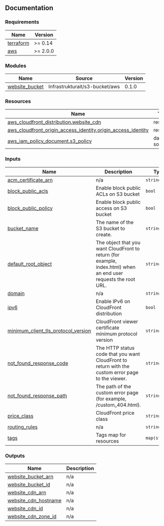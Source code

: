 <!-- BEGIN_TF_DOCS -->
## Documentation


### Requirements

| Name | Version |
|------|---------|
| <a name="requirement_terraform"></a> [terraform](#requirement\_terraform) | >= 0.14 |
| <a name="requirement_aws"></a> [aws](#requirement\_aws) | >= 2.0.0 |

### Modules

| Name | Source | Version |
|------|--------|---------|
| <a name="module_website_bucket"></a> [website\_bucket](#module\_website\_bucket) | Infrastrukturait/s3-bucket/aws | 0.1.0 |

### Resources

| Name | Type |
|------|------|
| [aws_cloudfront_distribution.website_cdn](https://registry.terraform.io/providers/hashicorp/aws/latest/docs/resources/cloudfront_distribution) | resource |
| [aws_cloudfront_origin_access_identity.origin_access_identity](https://registry.terraform.io/providers/hashicorp/aws/latest/docs/resources/cloudfront_origin_access_identity) | resource |
| [aws_iam_policy_document.s3_policy](https://registry.terraform.io/providers/hashicorp/aws/latest/docs/data-sources/iam_policy_document) | data source |

### Inputs

| Name | Description | Type | Default | Required |
|------|-------------|------|---------|:--------:|
| <a name="input_acm_certificate_arn"></a> [acm\_certificate\_arn](#input\_acm\_certificate\_arn) | n/a | `string` | `""` | no |
| <a name="input_block_public_acls"></a> [block\_public\_acls](#input\_block\_public\_acls) | Enable block public ACLs on S3 bucket | `bool` | `true` | no |
| <a name="input_block_public_policy"></a> [block\_public\_policy](#input\_block\_public\_policy) | Enable block public access on S3 bucket | `bool` | `true` | no |
| <a name="input_bucket_name"></a> [bucket\_name](#input\_bucket\_name) | The name of the S3 bucket to create. | `string` | n/a | yes |
| <a name="input_default_root_object"></a> [default\_root\_object](#input\_default\_root\_object) | The object that you want CloudFront to return (for example, index.html) when an end user requests the root URL. | `string` | `"index.html"` | no |
| <a name="input_domain"></a> [domain](#input\_domain) | n/a | `string` | n/a | yes |
| <a name="input_ipv6"></a> [ipv6](#input\_ipv6) | Enable IPv6 on CloudFront distribution | `bool` | `false` | no |
| <a name="input_minimum_client_tls_protocol_version"></a> [minimum\_client\_tls\_protocol\_version](#input\_minimum\_client\_tls\_protocol\_version) | CloudFront viewer certificate minimum protocol version | `string` | `"TLSv1.2_2021"` | no |
| <a name="input_not_found_response_code"></a> [not\_found\_response\_code](#input\_not\_found\_response\_code) | The HTTP status code that you want CloudFront to return with the custom error page to the viewer. | `string` | `"404"` | no |
| <a name="input_not_found_response_path"></a> [not\_found\_response\_path](#input\_not\_found\_response\_path) | The path of the custom error page (for example, /custom\_404.html). | `string` | `"/404.html"` | no |
| <a name="input_price_class"></a> [price\_class](#input\_price\_class) | CloudFront price class | `string` | `"PriceClass_200"` | no |
| <a name="input_routing_rules"></a> [routing\_rules](#input\_routing\_rules) | n/a | `string` | `""` | no |
| <a name="input_tags"></a> [tags](#input\_tags) | Tags map for resources | `map(string)` | `{}` | no |

### Outputs

| Name | Description |
|------|-------------|
| <a name="output_website_bucket_arn"></a> [website\_bucket\_arn](#output\_website\_bucket\_arn) | n/a |
| <a name="output_website_bucket_id"></a> [website\_bucket\_id](#output\_website\_bucket\_id) | n/a |
| <a name="output_website_cdn_arn"></a> [website\_cdn\_arn](#output\_website\_cdn\_arn) | n/a |
| <a name="output_website_cdn_hostname"></a> [website\_cdn\_hostname](#output\_website\_cdn\_hostname) | n/a |
| <a name="output_website_cdn_id"></a> [website\_cdn\_id](#output\_website\_cdn\_id) | n/a |
| <a name="output_website_cdn_zone_id"></a> [website\_cdn\_zone\_id](#output\_website\_cdn\_zone\_id) | n/a |

<!-- END_TF_DOCS -->